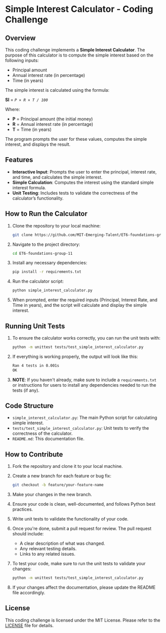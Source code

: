 # Simple Interest Calculator - Coding Challenge

## Overview

This coding challenge implements a **Simple Interest Calculator**. The purpose
of this calculator is to compute the simple interest based on the following
inputs:

- Principal amount
- Annual interest rate (in percentage)
- Time (in years)

The simple interest is calculated using the formula:

**SI** = _`P × R × T / 100`_

Where:

- **P** = Principal amount (the initial money)
- **R** = Annual interest rate (in percentage)
- **T** = Time (in years)

The program prompts the user for these values, computes the simple interest,
and displays the result.

## Features

- **Interactive Input**: Prompts the user to enter the principal, interest rate, and time,
  and calculates the simple interest.
- **Simple Calculation**: Computes the interest using the standard simple interest formula.
- **Unit Testing**: Includes tests to validate the correctness of the calculator’s functionality.

## How to Run the Calculator

1. Clone the repository to your local machine:

    ```bash
    git clone https://github.com/MIT-Emerging-Talent/ET6-foundations-group-11.git
    ```

2. Navigate to the project directory:

    ```bash
    cd ET6-foundations-group-11
    ```

3. Install any necessary dependencies:

    ```bash
    pip install -r requirements.txt
    ```

4. Run the calculator script:

    ```bash
    python simple_interest_calculator.py
    ```

5. When prompted, enter the required inputs (Principal, Interest Rate, and Time in years),
   and the script will calculate and display the simple interest.

## Running Unit Tests

1. To ensure the calculator works correctly, you can run the unit tests with:

    ```bash
    python -m unittest tests/test_simple_interest_calculator.py
    ```

2. If everything is working properly, the output will look like this:

    ```bash
    Ran 4 tests in 0.001s
    OK
    ```

3. **NOTE**: If you haven't already, make sure to include a `requirements.txt` or instructions
   for users to install any dependencies needed to run the tests (if any).

## Code Structure

- `simple_interest_calculator.py`: The main Python script for calculating simple interest.
- `tests/test_simple_interest_calculator.py`: Unit tests to verify the correctness of the calculator.
- `README.md`: This documentation file.

## How to Contribute

1. Fork the repository and clone it to your local machine.

2. Create a new branch for each feature or bug fix:

    ```bash
    git checkout -b feature/your-feature-name
    ```

3. Make your changes in the new branch.

4. Ensure your code is clean, well-documented, and follows Python best practices.

5. Write unit tests to validate the functionality of your code.

6. Once you're done, submit a pull request for review. The pull request should include:

    - A clear description of what was changed.
    - Any relevant testing details.
    - Links to any related issues.

7. To test your code, make sure to run the unit tests to validate your changes:

    ```bash
    python -m unittest tests/test_simple_interest_calculator.py
    ```

8. If your changes affect the documentation, please update the README file accordingly.

## License

This coding challenge is licensed under the MIT License. Please refer to the
[LICENSE](LICENSE) file for details.
